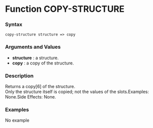 <!-- Generated on 05/10/2020 by https://github.com/anto2oo/clhs-evolved -->

# Function COPY-STRUCTURE

### Syntax
`copy-structure structure => copy`  


### Arguments and Values
- **structure** : a structure.   
- **copy** : a copy of the structure.   


### Description
Returns a copy[6] of the structure.  
Only the structure itself is copied; not the values of the slots.Examples: None.Side Effects: None.



### Examples
No example  
